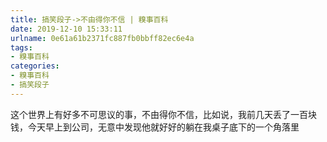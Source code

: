 ```yaml
---
title: 搞笑段子->不由得你不信 | 糗事百科
date: 2019-12-10 15:33:11
urlname: 0e61a61b2371fc887fb0bbff82ec6e4a
tags: 
- 糗事百科
categories:
- 糗事百科
- 搞笑段子
---
```

这个世界上有好多不可思议的事，不由得你不信，比如说，我前几天丢了一百块钱，今天早上到公司，无意中发现他就好好的躺在我桌子底下的一个角落里


